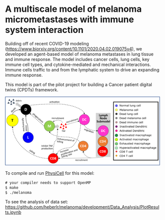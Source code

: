 # A multiscale model of melanoma micrometastases with immune system interaction

Building off of recent COVID-19 modeling (https://www.biorxiv.org/content/10.1101/2020.04.02.019075v4), we developed an agent-based model of melanoma metastases in lung tissue and immune response. The model includes cancer cells, lung cells, key immune cell types, and cytokine-mediated and mechanical interactions. Immune cells traffic to and from the lymphatic system to drive an expanding immune response.

This model is part of the pilot project for building a Cancer patient digital twins (CPDTs) framework.

![alt ensure executable](https://raw.githubusercontent.com/heberlr/melanoma/master/beta/model_scheme.png)

To compile and run [PhysiCell](http://physicell.mathcancer.org/) for this model:

```
# your compiler needs to support OpenMP
$ make
$ ./melanoma
```

To see the analysis of data set: https://github.com/heberlr/melanoma/development/Data_Analysis/PlotResults.ipynb
